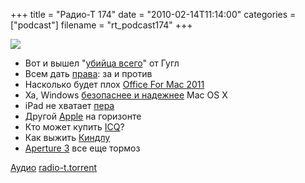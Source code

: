 +++
title = "Радио-Т 174"
date = "2010-02-14T11:14:00"
categories = ["podcast"]
filename = "rt_podcast174"
+++

![](https://radio-t.com/images/radio-t/rt174.jpg)


- Вот и вышел "[убийца всего](http://internetno.net/2010/02/10/google-buzz/)" от Гугл
- Всем дать [права](http://hitech.tomsk.ru/newsinternet/14195-top-menedzher-microsoft-nastaivaet-na-vvedenii.html): за и против
- Насколько будет плох [Office For Mac 2011](http://gizmodo.com/5469570/office-for-mac-2011-first-look-ribbons-sharing-and-outlook)
- Ха, Windows [безопаснее и надежнее](http://www.securitylab.ru/news/390613.php) Mac OS X
- iPad не хватает [пера](http://hard.compulenta.ru/505051/)
- Другой [Apple](http://www.mobile-review.com/fullnews/main/2010/February/11.shtml#28208) на горизонте
- Кто может купить [ICQ](http://internet.cnews.ru/news/top/index.shtml?2010/02/11/379275)?
- Как выжить [Киндлу](http://www.appleinsider.com/articles/10/02/12/amazon_may_compete_with_apple_ipad_by_giving_away_free_kindles.html)
- [Aperture 3](http://deepapple.com/news/36172.html) все еще тормоз

[Аудио](http://archive.rucast.net/radio-t/media/rt_podcast174.mp3)
[radio-t.torrent](http://www.radio-t.com/torrents/rt_podcast174.mp3.torrent)
<audio src="http://archive.rucast.net/radio-t/media/rt_podcast174.mp3" preload="none"></audio>